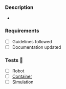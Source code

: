 ### Description

-

### Requirements

- [ ] Guidelines followed
- [ ] Documentation updated

### Tests 🧪

- [ ] Robot
- [ ] [Container]()
- [ ] Simulation
